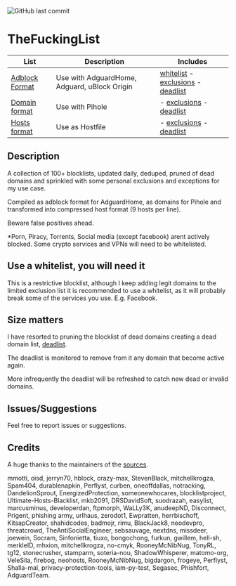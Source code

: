 ![GitHub last commit](https://img.shields.io/github/last-commit/eded333/TheFuckingList)

# TheFuckingList
| List 																							 | Description 										 | Includes 																																														                                                                                |
|------------------------------------------------------------------------------------------------|---------------------------------------------------|----------------------------------------------------------------------------------------------------------------------------------------------------------------------------------------------------------------------------------------------------------------------------------|
|[Adblock Format](https://raw.githubusercontent.com/eded333/TheFuckingList/main/adguardhome.txt) |Use with AdguardHome, Adguard, uBlock Origin		 |[whitelist](https://raw.githubusercontent.com/eded333/TheFuckingList/main/whitelist.txt) - [exclusions](https://raw.githubusercontent.com/eded333/TheFuckingList/main/exclusions.txt) - [deadlist](https://raw.githubusercontent.com/eded333/TheFuckingList/main/deadlist.txt)	|
|[Domain format](https://raw.githubusercontent.com/eded333/TheFuckingList/main/pihole.txt) 	 	 |Use with Pihole 						             | - [exclusions](https://raw.githubusercontent.com/eded333/TheFuckingList/main/exclusions.txt) - [deadlist](https://raw.githubusercontent.com/eded333/TheFuckingList/main/deadlist.txt)																	  		                |
|[Hosts format](https://raw.githubusercontent.com/eded333/TheFuckingList/main/hosts_nine.txt)	 |Use as Hostfile							         | - [exclusions](https://raw.githubusercontent.com/eded333/TheFuckingList/main/exclusions.txt) - [deadlist](https://raw.githubusercontent.com/eded333/TheFuckingList/main/deadlist.txt)                                                        			  		                |

## Description

A collection of 100+ blocklists, updated daily, deduped, pruned of dead domains and sprinkled with some personal exclusions and exceptions for my use case.

Compiled as adblock format for AdguardHome, as domains for Pihole and transformed into compressed host format (9 hosts per line).

Beware false positives ahead.

*Porn, Piracy, Torrents, Social media (except facebook) arent actively blocked. Some crypto services and VPNs will need to be whitelisted.

## Use a whitelist, you will need it

This is a restrictive blocklist, although I keep adding legit domains to the limited exclusion list it is recommended to use a whitelist, as it will probably break some of the services you use. E.g. Facebook.

## Size matters

I have resorted to pruning the blocklist of dead domains creating a dead domain list, [deadlist](https://raw.githubusercontent.com/eded333/TheFuckingList/main/deadlist.txt).

The deadlist is monitored to remove from it any domain that become active again.

More infrequently the deadlist will be refreshed to catch new dead or invalid domains.

## Issues/Suggestions

Feel free to report issues or suggestions.

## Credits

A huge thanks to the maintainers of the [sources](https://raw.githubusercontent.com/eded333/TheFuckingList/main/SOURCES.txt).

mmotti, oisd, jerryn70, hblock, crazy-max, StevenBlack, mitchellkrogza, Spam404, durablenapkin, Perflyst, curben, oneoffdallas, notracking, DandelionSprout, EnergizedProtection, someonewhocares, blocklistproject, Ultimate-Hosts-Blacklist, mkb2091, DRSDavidSoft, suodrazah, easylist, marcusminus, developerdan, ftpmorph, WaLLy3K, anudeepND, Disconnect, Prigent, phishing army, urlhaus, zerodot1, Ewpratten, herrbischoff, KitsapCreator, shahidcodes, badmojr, rimu, BlackJack8, neodevpro, threatcrowd, TheAntiSocialEngineer, sebsauvage, nextdns, missdeer, joewein, Socram, Sinfonietta, tiuxo, bongochong, furkun, gwillem, hell-sh, merkleID, mhxion, mitchellkrogza, no-cmyk, RooneyMcNibNug, TonyRL, tg12, stonecrusher, stamparm, soteria-nou, ShadowWhisperer, matomo-org, VeleSila, firebog, neohosts, RooneyMcNibNug, bigdargon, frogeye, Perflyst, Shalla-mal, privacy-protection-tools, iam-py-test, Segasec, Phishfort, AdguardTeam.

